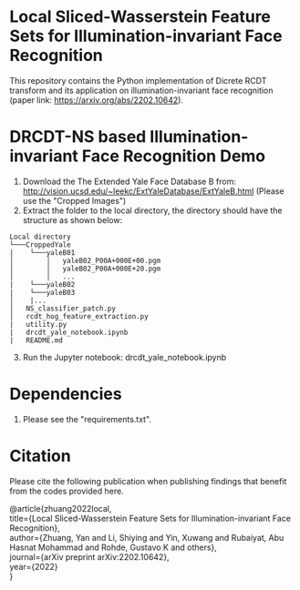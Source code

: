 # Local Sliced-Wasserstein Feature Sets for Illumination-invariant Face Recognition

This repository contains the Python implementation of Dicrete RCDT transform and its application on illumination-invariant face recognition (paper link: https://arxiv.org/abs/2202.10642).


# DRCDT-NS based Illumination-invariant Face Recognition Demo

1. Download the The Extended Yale Face Database B from: http://vision.ucsd.edu/~leekc/ExtYaleDatabase/ExtYaleB.html (Please use the "Cropped Images")
2. Extract the folder to the local directory, the directory should have the structure as shown below:
```
Local directory
└───CroppedYale
|    └───yaleB01
│        │   yaleB02_P00A+000E+00.pgm
│        │   yaleB02_P00A+000E+20.pgm
│        │   ...
|    └───yaleB02
|    └───yaleB03
│    |...
│   NS_classifier_patch.py
│   rcdt_hog_feature_extraction.py
|   utility.py
|   drcdt_yale_notebook.ipynb
|   README.md
```
3. Run the Jupyter notebook: drcdt_yale_notebook.ipynb

# Dependencies 
1. Please see the "requirements.txt".

# Citation

Please cite the following publication when publishing findings that benefit from the codes provided here.

@article{zhuang2022local,  
  title={Local Sliced-Wasserstein Feature Sets for Illumination-invariant Face Recognition},  
  author={Zhuang, Yan and Li, Shiying and Yin, Xuwang and Rubaiyat, Abu Hasnat Mohammad and Rohde, Gustavo K and others},  
  journal={arXiv preprint arXiv:2202.10642},  
  year={2022}  
}
